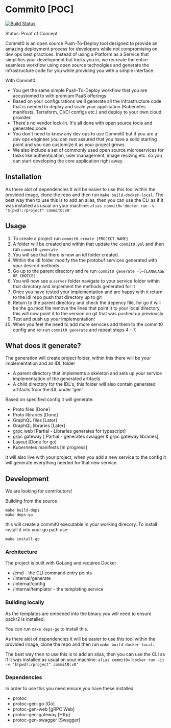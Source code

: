 # Commit0 [POC]

[![Build Status](https://travis-ci.org/commitdev/commit0.svg)](https://travis-ci.org/commitdev/commit0)

Status: Proof of Concept

Commit0 is an open source Push-To-Deploy tool designed to provide an amazing deployment process for developers while not compromising on dev ops best practices. Instead of using a Platform as a Service that simplifies your development but locks you in, we recreate the entire seamless workflow using open source technolgies and generate the infrastructure code for you while providing you with a simple interface.

With Commit0:
- You get the same simple Push-To-Deploy workflow that you are accustomed to with premium PaaS offerings
- Based on your configurations we'll generate all the infrastructure code that is needed to deploy and scale your application (Kubenetes manifests, Terraform, CI/CI configs etc.) and deploy to your own cloud provider.
- There's no vendor lock-in. It's all done with open source tools and generated code
- You don't need to know any dev ops to use Commit0 but if you are a dev ops engineer you can rest assured that you have a solid starting point and you can customize it as your project grows.
- We also include a set of commonly used open source microservices for tasks like authentication, user management, image resizing etc. so you can start developing the core application right away.

## Installation

As there alot of dependencies it will be easier to use this tool within the provided image, clone the repo and then run `make build-docker-local`.
The best way then to use this is to add an alias, then you can use the CLI as if it was installed as usual on your machine:
`alias commit0='docker run -v "$(pwd):/project" commit0:v0'`

## Usage

1) To create a project run `commit0 create [PROJECT_NAME]`
2) A folder will be created and within that update the `commit0.yml` and then run `commit0 generate`
3) You will see that there is now an idl folder created.
4) Within the idl folder modify the the protobuf services generated with your desired methods
5) Go up to the parent directory and re run `commit0 generate -l=[LANGUAGE OF CHOICE]`
6) You will now see a `server` folder navigate to your service folder within that directory and implement the methods generated for it
7) Once you have tested your implementation and are happy with it return to the idl repo push that directory up to git
8) Return to the parent directory and check the depency file, for go it will be the go.mod file remove the lines that point it to your local directory, this will now point it to the version on git that was pushed up previously
10) Test and push up your implementation!
9) When you feel the need to add more services add them to the commit0 config and re-run `commit0 generate` and repeat steps 4 - 7.


## What does it generate?

The generation will create project folder, within this there will be your implementation and an IDL folder

* A parent directory that implements a skeleton and sets up your service implementation of the generated artifacts
* A child directory for the IDL's, this folder will also contain generated artifacts from the IDL under 'gen'

Based on specified config it will generate:
  * Proto files [Done]
  * Proto libraries [Done]
  * GraphQL files [Later]
  * GraphQL libraries [Later]
  * grpc web [Partial - Libraries generates for typescript]
  * grpc gateway [ Partial  - generates swagger & grpc gateway libraries]
  * Layout [Done for go]
  * Kubernetes manifests [In progress]

It will also live with your project, when you add a new service to the config it will generate everything needed for that new service.


## Development 
We are looking for contributors!

Building from the source
```
make build-deps
make deps-go
```
this will create a commit0 executable in your working direcory. To install install it into your go path use: 
```
make install-go
```

### Architecture
The project is built with GoLang and requires Docker 
- /cmd - the CLI command entry points
- /internal/generate
- /internal/config
- /internal/templator - the templating service

### Building locally

As the templates are embeded into the binary you will need to ensure packr2 is installed.

You can run `make deps-go` to install this.

As there alot of dependencies it will be easier to use this tool within the provided image, clone the repo and then run `make build-docker-local`.

The best way then to use this is to add an alias, then you can use the CLI as if it was installed as usual on your machine:
`alias commit0='docker run -it -v "$(pwd):/project" commit0:v0'`

### Dependencies

In order to use this you need ensure you have these installed.
* protoc
* protoc-gen-go [Go]
* protoc-gen-web [gRPC Web]
* protoc-gen-gateway [Http]
* protoc-gen-swagger [Swagger]


